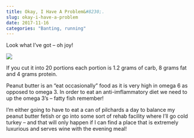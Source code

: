 ```yaml
---
title: Okay, I Have A Problem&#8230;.
slug: okay-i-have-a-problem
date: 2017-11-16
categories: "Banting, running"
---
```


<p>Look what I’ve got – oh joy!</p>
<p><img src="https://res.cloudinary.com/dy6grlu8z/image/upload/v1558841608/hqtkrrjcdfqhz47venmf.png"/></p>
<p>If you cut it into 20 portions each portion is 1.2 grams of carb, 8 grams fat and 4 grams protein.</p>
<p>Peanut butter is an “eat occasionally” food as it is very high in omega 6 as opposed to omega 3. In order to eat an anti-imflammatory diet we need to up the omega 3’s – fatty fish remember!</p>
<p>I’m either going to have to eat a can of pilchards a day to balance my peanut butter fetish or go into some sort of rehab facility where I’ll go cold turkey – and that will only happen if I can find a place that is extremely luxurious and serves wine with the evening meal!</p>
<p> </p>







